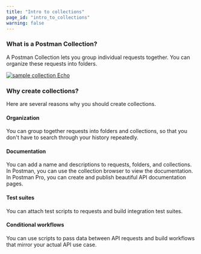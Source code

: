 ```yaml
---
title: "Intro to collections"
page_id: "intro_to_collections"
warning: false
---
```



### What is a Postman Collection?

A Postman Collection lets you group individual requests together. You can organize these requests into folders. 

[![sample collection Echo](https://s3.amazonaws.com/postman-static-getpostman-com/postman-docs/WS-Collection_headers.png)](https://s3.amazonaws.com/postman-static-getpostman-com/postman-docs/WS-Collection_headers.png)

### Why create collections?

Here are several reasons why you should create collections.

#### Organization 
You can group together requests into folders and collections, so that you don't have to search through your history repeatedly.


#### Documentation
You can add a name and descriptions to requests, folders, and collections. In Postman, you can use the collection browser to view the documentation. In Postman Pro, you can create and publish beautiful API documentation pages.


#### Test suites
You can attach test scripts to requests and build integration test suites.

#### Conditional workflows
You can use scripts to pass data between API requests and build workflows that mirror your actual API use case.

